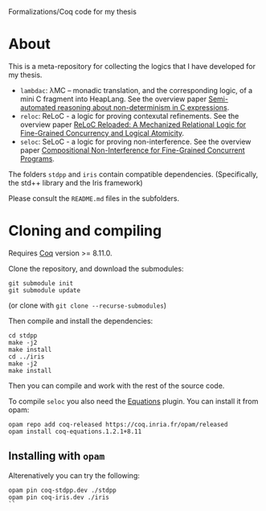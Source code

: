 Formalizations/Coq code for my thesis

# About

This is a meta-repository for collecting the logics that I have
developed for my thesis.

- `lambdac`: λMC – monadic translation, and the corresponding logic,
  of a mini C fragment into HeapLang.
  See the overview paper [Semi-automated reasoning about non-determinism in C expressions](http://cs.ru.nl/~dfrumin/wpc/iris-c-monad.pdf). 
- `reloc`: ReLoC - a logic for proving contexutal refinements.
  See the overview paper [ReLoC Reloaded: A Mechanized Relational Logic for Fine-Grained Concurrency and Logical Atomicity](https://arxiv.org/abs/2006.13635).
- `seloc`: SeLoC - a logic for proving non-interference.
  See the overview paper [Compositional Non-Interference for Fine-Grained Concurrent Programs](https://arxiv.org/abs/1910.00905).


The folders `stdpp` and `iris` contain compatible dependencies.
(Specifically, the std++ library and the Iris framework)

Please consult the `README.md` files in the subfolders.

# Cloning and compiling

Requires [Coq](https://coq.inria.fr/) version >= 8.11.0.

Clone the repository, and download the submodules:
```
git submodule init
git submodule update
```
(or clone with `git clone --recurse-submodules`)


Then compile and install the dependencies:

```
cd stdpp
make -j2
make install
cd ../iris
make -j2
make install
```

Then you can compile and work with the rest of the source code.

To compile `seloc` you also need the [Equations](https://github.com/mattam82/Coq-Equations) plugin.
You can install it from opam:
```
opam repo add coq-released https://coq.inria.fr/opam/released
opam install coq-equations.1.2.1+8.11
```

## Installing with `opam`

Alterenatively you can try the following:

```
opam pin coq-stdpp.dev ./stdpp
opam pin coq-iris.dev ./iris
``

